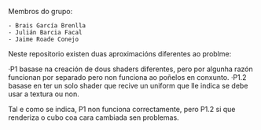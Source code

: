 Membros do grupo:

    - Brais García Brenlla
    - Julián Barcia Facal
    - Jaime Roade Conejo

Neste repositorio existen duas aproximacións diferentes ao problme:

·P1 basase na creación de dous shaders diferentes, pero por algunha razón funcionan por separado pero non funciona ao poñelos en conxunto.
·P1.2 basase en ter un solo shader que recive un uniform que lle indica se debe usar a textura ou non.

Tal e como se indica, P1 non funciona correctamente, pero P1.2 si que renderiza o cubo coa cara cambiada sen problemas.
